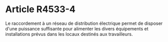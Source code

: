 # Article R4533-4

  
Le raccordement à un réseau de distribution électrique permet de disposer d'une puissance suffisante pour alimenter les divers équipements et installations prévus dans les locaux destinés aux travailleurs.